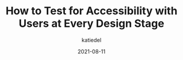 ---
author: katiedel
date: 2021-08-11
eleventyExcludeFromCollections: true
publisher: shopifyux
tags:
  - accessibility
  - testing
target_url: https://ux.shopify.com/how-to-test-for-accessibility-with-users-at-every-design-stage-ec655fed7878
title: How to Test for Accessibility with Users at Every Design Stage
---